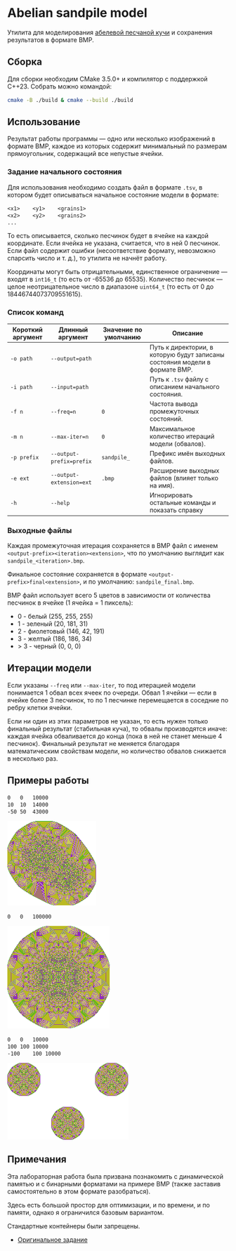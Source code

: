 # Abelian sandpile model

Утилита для моделирования [абелевой песчаной кучи](https://en.wikipedia.org/wiki/Abelian_sandpile_model) и сохранения результатов в формате BMP.

## Сборка
Для сборки необходим CMake 3.5.0+ и компилятор с поддержкой C++23. Собрать можно командой:
```bash
cmake -B ./build & cmake --build ./build
```

## Использование
Результат работы программы — одно или несколько изображений в формате BMP, каждое из которых содержит минимальный по размерам прямоугольник, содержащий все непустые ячейки.

### Задание начального состояния
Для использования необходимо создать файл в формате `.tsv`, в котором будет описываться начальное состояние модели в формате:
```
<x1>    <y1>    <grains1>
<x2>    <y2>    <grains2>
...
```
То есть описывается, сколько песчинок будет в ячейке на каждой координате. Если ячейка не указана, считается, что в ней 0 песчинок.
Если файл содержит ошибки (несоответствие формату, невозможно спарсить число и т. д.), то утилита не начнёт работу.

Координаты могут быть отрицательными, единственное ограничение — входят в `int16_t` (то есть от -65536 до 65535).
Количество песчинок — целое неотрицательное число в диапазоне `uint64_t` (то есть от 0 до 18446744073709551615).

### Список команд
| Короткий аргумент | Длинный аргумент              | Значение по умолчанию   | Описание |
|-------------------|-------------------------------|-------------------------|----------|
| `-o path`         | `--output=path`               |                         | Путь к директории, в которую будут записаны состояния модели в формате BMP. |
| `-i path`         | `--input=path`                |                         | Путь к `.tsv` файлу с описанием начального состояния. |
| `-f n`            | `--freq=n`                    | `0`                     | Частота вывода промежуточных состояний. |
| `-m n`            | `--max-iter=n`                | `0`                     | Максимальное количество итераций модели (обвалов). |
| `-p prefix`       | `--output-prefix=prefix`      | `sandpile_`             | Префикс имён выходных файлов. |
| `-e ext`          | `--output-extension=ext`      | `.bmp`                  | Расширение выходных файлов (влияет только на имя). |
| `-h`              | `--help`                      |                         | Игнорировать остальные команды и показать справку

### Выходные файлы
Каждая промежуточная итерация сохраняется в BMP файл с именем `<output-prefix><iteration><extension>`, что по умолчанию выглядит как `sandpile_<iteration>.bmp`.

Финальное состояние сохраняется в формате `<output-prefix>final<extension>`, и по умолчанию: `sandpile_final.bmp`.

BMP файл использует всего 5 цветов в зависимости от количества песчинок в ячейке (1 ячейка = 1 пиксель):
* 0 - белый (255, 255, 255)
* 1 - зеленый (20, 181, 31)
* 2 - фиолетовый (146, 42, 191)
* 3 - желтый (186, 186, 34)
* \> 3 - черный (0, 0, 0)

## Итерации модели
Если указаны `--freq` или `--max-iter`, то под итерацией модели понимается 1 обвал всех ячеек по очереди. Обвал 1 ячейки — если в ячейке более 3 песчинок, то по 1 песчинке перемещается в соседние по ребру клетки ячейки.

Если ни один из этих параметров не указан, то есть нужен только финальный результат (стабильная куча), то обвалы производятся иначе: каждая ячейка обваливается до конца (пока в ней не станет меньше 4 песчинок). Финальный результат не меняется благодаря математическим свойствам модели, но количество обвалов снижается в несколько раз.

## Примеры работы
```tsv
0	0	10000
10	10	14000
-50	50	43000
```
![1](examples/1.bmp)


```tsv
0	0	100000
```
![100k](examples/100k.bmp)


```tsv
0	0	10000
100	100	10000
-100	100	10000
```
![3x10k](examples/3x10k.bmp)


## Примечания
Эта лабораторная работа была призвана познакомить с динамической памятью и с бинарными форматами на примере BMP (также заставив самостоятельно в этом формате разобраться).

Здесь есть большой простор для оптимизации, и по времени, и по памяти, однако я ограничился базовым вариантом.

Стандартные контейнеры были запрещены.

* [Оригинальное задание](task.md)
